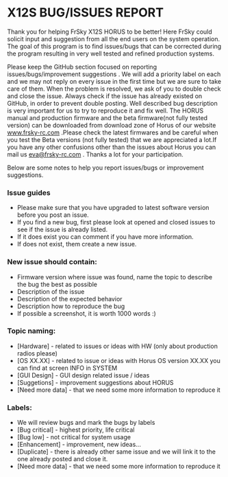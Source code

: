 # X12S BUG/ISSUES REPORT

Thank you for helping FrSky X12S HORUS to be better! Here FrSky could solicit input and suggestion from all the end users on the system operation. The goal of this program is to find issues/bugs that can be corrected during the program resulting in very well tested and refined production systems. 

Please keep the GitHub section focused on reporting issues/bugs/improvement suggestions . We will add a priority label on each 
and we may not reply on every issue in the first time but we are sure to take care of them. When the problem is resolved, we 
ask of you to double check and close the issue. Always check if the issue has already existed on GitHub, in order to prevent 
double posting. Well described bug description is very important for us to try to reproduce it and fix well. 
The HORUS manual and production firmware and the beta firmware(not fully tested version) can be downloaded from download zone 
of Horus of our website www.frsky-rc.com .Please check the latest firmwares and be careful when you test the Beta versions (not 
fully tested) that we are appreciated a lot.If you have any other confusions other than the issues about Horus you can mail us eva@frsky-rc.com . Thanks a lot for your participation.

Below are some notes to help you report issues/bugs or improvement suggestions. 

### Issue guides
* Please make sure that you have upgraded to latest software version before you post an issue. 
* If you find a new bug, first please look at opened and closed issues to see if the issue is already listed.
* If it does exist you can comment if you have more information. 
* If does not exist, them create a new issue. 

### New issue should contain:
* Firmware version where issue was found, name the topic to describe the bug the best as possible 
* Description of the issue 
* Description of the expected behavior
* Description how to reproduce the bug
* If possible a screenshot, it is worth 1000 words :) 

### Topic naming:
* [Hardware] - related to issues or ideas with HW (only about production radios please)
* [OS XX.XX] - related to issue or ideas with Horus OS version XX.XX you can find at screen INFO in SYSTEM
* [GUI Design] - GUI design related issue / ideas
* [Suggetions] - improvement suggestions about HORUS
* [Need more data] - that we need some more information to reproduce it

### Labels:
* We will review bugs and mark the bugs by labels 
* [Bug critical] - highest priority, life critical 
* [Bug low] - not critical for system usage
* [Enhancement] - improvement, new ideas...
* [Duplicate] - there is already other same issue and we will link it to the one already posted and close it.
* [Need more data] - that we need some more information to reproduce it
